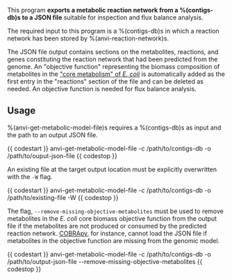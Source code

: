 This program **exports a metabolic reaction network from a %(contigs-db)s to a JSON file** suitable for inspection and flux balance analysis.

The required input to this program is a %(contigs-db)s in which a reaction network has been stored by %(anvi-reaction-network)s.

The JSON file output contains sections on the metabolites, reactions, and genes constituting the reaction network that had been predicted from the genome. An "objective function" representing the biomass composition of metabolites in the ["core metabolism" of *E. coli*](http://bigg.ucsd.edu/models/e_coli_core) is automatically added as the first entry in the "reactions" section of the file and can be deleted as needed. An objective function is needed for flux balance analysis.

## Usage

%(anvi-get-metabolic-model-file)s requires a %(contigs-db)s as input and the path to an output JSON file.

{{ codestart }}
anvi-get-metabolic-model-file -c /path/to/contigs-db -o /path/to/ouput-json-file
{{ codestop }}

An existing file at the target output location must be explicitly overwritten with the `-W` flag.

{{ codestart }}
anvi-get-metabolic-model-file -c /path/to/contigs-db -o /path/to/existing-file -W
{{ codestop }}

The flag, `--remove-missing-objective-metabolites` must be used to remove metabolites in the *E. coli* core biomass objective function from the output file if the metabolites are not produced or consumed by the predicted reaction network. [COBRApy](https://opencobra.github.io/cobrapy/), for instance, cannot load the JSON file if metabolites in the objective function are missing from the genomic model.

{{ codestart }}
anvi-get-metabolic-model-file -c /path/to/contigs-db -o /path/to/output-json-file --remove-missing-objective-metabolites
{{ codestop }}
